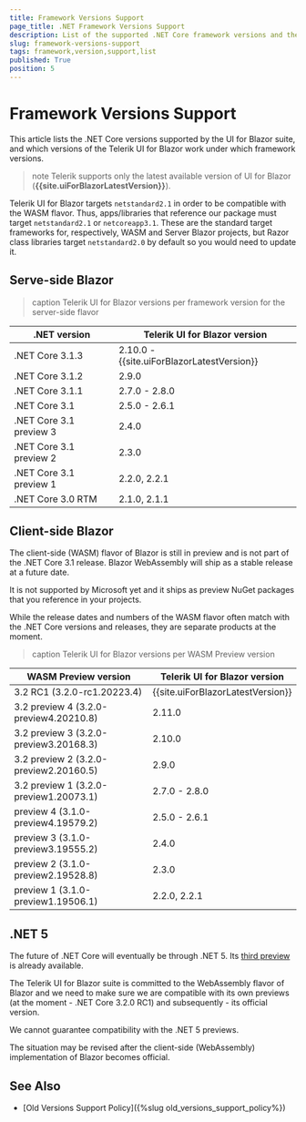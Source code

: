 ```yaml
---
title: Framework Versions Support
page_title: .NET Framework Versions Support
description: List of the supported .NET Core framework versions and the UI for Blazor versions that work on them.
slug: framework-versions-support
tags: framework,version,support,list
published: True
position: 5
---
```


# Framework Versions Support

This article lists the .NET Core versions supported by the UI for Blazor suite, and which versions of the Telerik UI for Blazor work under which framework versions.

>note Telerik supports only the latest available version of UI for Blazor (**{{site.uiForBlazorLatestVersion}}**).

Telerik UI for Blazor targets `netstandard2.1` in order to be compatible with the WASM flavor. Thus, apps/libraries that reference our package must target `netstandard2.1` or `netcoreapp3.1`. These are the standard target frameworks for, respectively, WASM and Server Blazor projects, but Razor class libraries target `netstandard2.0` by default so you would need to update it.

## Serve-side Blazor

>caption Telerik UI for Blazor versions per framework version for the server-side flavor


| .NET version              | Telerik UI for Blazor version |
|---------------------------|-------------------------------|
| .NET Core 3.1.3           | 2.10.0 - {{site.uiForBlazorLatestVersion}}  |
| .NET Core 3.1.2           | 2.9.0                         |
| .NET Core 3.1.1           | 2.7.0 - 2.8.0                 |
| .NET Core 3.1             | 2.5.0 - 2.6.1                 |
| .NET Core 3.1 preview 3   | 2.4.0                         |
| .NET Core 3.1 preview 2   | 2.3.0                         |
| .NET Core 3.1 preview 1   | 2.2.0, 2.2.1                  |
| .NET Core 3.0 RTM         | 2.1.0, 2.1.1                  |


## Client-side Blazor

The client-side (WASM) flavor of Blazor is still in preview and is not part of the .NET Core 3.1 release. Blazor WebAssembly will ship as a stable release at a future date.

It is not supported by Microsoft yet and it ships as preview NuGet packages that you reference in your projects.

While the release dates and numbers of the WASM flavor often match with the .NET Core versions and releases, they are separate products at the moment.

>caption Telerik UI for Blazor versions per WASM Preview version

| WASM Preview version                 | Telerik UI for Blazor version |
|--------------------------------------|-------------------------------|
| 3.2 RC1 (3.2.0-rc1.20223.4)         | {{site.uiForBlazorLatestVersion}}                  |
| 3.2 preview 4 (3.2.0-preview4.20210.8)         | 2.11.0              |
| 3.2 preview 3 (3.2.0-preview3.20168.3)         | 2.10.0              |
| 3.2 preview 2 (3.2.0-preview2.20160.5)         | 2.9.0               |
| 3.2 preview 1 (3.2.0-preview1.20073.1)         | 2.7.0 - 2.8.0       |
| preview 4 (3.1.0-preview4.19579.2)   | 2.5.0 - 2.6.1                 |
| preview 3 (3.1.0-preview3.19555.2)   | 2.4.0                         |
| preview 2 (3.1.0-preview2.19528.8)   | 2.3.0                         |
| preview 1 (3.1.0-preview1.19506.1)   | 2.2.0, 2.2.1                  |


## .NET 5

The future of .NET Core will eventually be through .NET 5. Its [third preview](https://devblogs.microsoft.com/aspnet/asp-net-core-updates-in-net-5-preview-3/) is already available.

The Telerik UI for Blazor suite is committed to the WebAssembly flavor of Blazor and we need to make sure we are compatible with its own previews (at the moment - .NET Core 3.2.0 RC1) and subsequently - its official version.

We cannot guarantee compatibility with the .NET 5 previews.

The situation may be revised after the client-side (WebAssembly) implementation of Blazor becomes official.


## See Also

  * [Old Versions Support Policy]({%slug old_versions_support_policy%})
